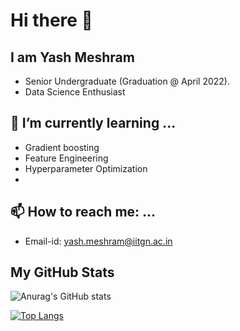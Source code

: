 # Hi there 👋

## I am Yash Meshram
* Senior Undergraduate (Graduation @ April 2022).
* Data Science Enthusiast

<!-- Here are some ideas to get you started: -->

<!-- ## 🔭 I’m currently working on ... -->
## 🌱 I’m currently learning ...
* Gradient boosting
* Feature Engineering
* Hyperparameter Optimization
* 
## 📫 How to reach me: ...
* Email-id: yash.meshram@iitgn.ac.in

## My GitHub Stats
![Anurag's GitHub stats](https://github-readme-stats.vercel.app/api?username=yash-meshram&show_icons=true&theme=dark)

[![Top Langs](https://github-readme-stats.vercel.app/api/top-langs/?username=yash-meshram&layout=compact&theme=dark)](https://github.com/anuraghazra/github-readme-stats)
